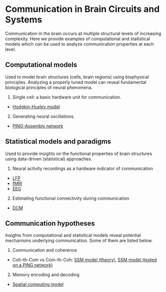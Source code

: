 # Communication in Brain Circuits and Systems

Communication in the brain occurs at multiple structural levels of increasing complexity. 
Here we provide examples of computational and statistical models which can be used to analyze communication properties at each level.

## Computational models

Used to model brain structures (cells, brain regions) using biophysical principles. 
Analyzing a properly tuned model can reveal fundamental biological principles of neural phenomena.

1. Single cell: a basic hardware unit for communication.
  - [Hodgkin-Huxley model]()

2. Generating neural oscillations.
  - [PING-Assembly network]()

## Statistical models and paradigms

Used to provide insights on the functional properties of brain structures using data-driven (statistical) approaches.

1. Neural activity recordings as a hardware indicator of communication
  - [LFP]()
  - [fMRI]()
  - [EEG]()

2. Estimating functional connectivity during communication
  - [DCM]()

## Communication hypotheses

Insights from computational and statistical models reveal potential mechanisms underlying communication.
Some of them are listed below.

1. Communication and coherence
  - Coh-th-Com vs Com-th-Coh: [SSM model (theory)](), [SSM model (tested on a PING network)]()
2. Memory encoding and decoding
  - [Spatial computing model]()
